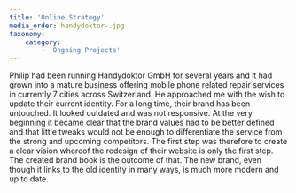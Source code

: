 ```yaml
---
title: 'Online Strategy'
media_order: handydoktor-.jpg
taxonomy:
    category:
        - 'Ongoing Projects'
---
```


Philip had been running Handydoktor GmbH for several years and it had grown into a mature business offering mobile phone related repair services in currently 7 cities across Switzerland. He approached me with the wish to update their current identity. For a long time, their brand has been untouched. It looked outdated and was not responsive. At the very beginning it became clear that the brand values had to be better defined and that little tweaks would not be enough to differentiate the service from the strong and upcoming competitors. The first step was therefore to create a clear vision whereof the redesign of their website is only the first step. The created brand book is the outcome of that. The new brand, even though it links to the old identity in many ways, is much more modern and up to date.
